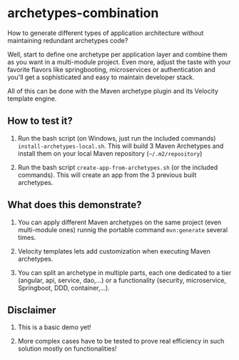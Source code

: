 # archetypes-combination
How to generate different types of application architecture without maintaining redundant archetypes code?

Well, start to define one archetype per application layer and combine them as you want in a multi-module project. Even more, adjust the taste with your favorite flavors like springbooting, microservices or authentication and you'll get a sophisticated and easy to maintain developer stack.

All of this can be done with the Maven archetype plugin and its Velocity template engine.

## How to test it?

1. Run the bash script (on Windows, just run the included commands) `install-archetypes-local.sh`.
This will build 3 Maven Archetypes and install them on your local Maven repository (`~/.m2/repository`)

1. Run the bash script `create-app-from-archetypes.sh` (or the included commands).
This will create an app from the 3 previous built archetypes.

## What does this demonstrate?

1. You can apply different Maven archetypes on the same project (even multi-module ones) runnig the portable command `mvn:generate` several times.

1. Velocity templates lets add customization when executing Maven archetypes.

1. You can split an archetype in multiple parts, each one dedicated to a tier (angular, api, service, dao,...) or a functionality (security, microservice, Springboot, DDD, container,...).

## Disclaimer

1. This is a basic demo yet!

1. More complex cases have to be tested to prove real efficiency in such solution mostly on functionalities!
